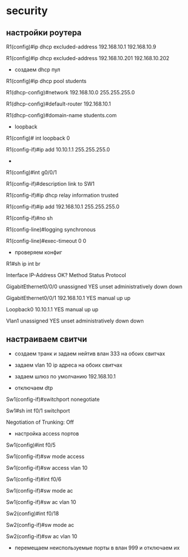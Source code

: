# security

## настройки роутера

R1(config)#ip dhcp excluded-address 192.168.10.1 192.168.10.9

R1(config)#ip dhcp excluded-address 192.168.10.201 192.168.10.202

- создаем dhcp пул

R1(config)#ip dhcp pool students

R1(dhcp-config)#network 192.168.10.0 255.255.255.0

R1(dhcp-config)#default-router 192.168.10.1

R1(dhcp-config)#domain-name students.com

- loopback

R1(config)# int loopback 0

R1(config-if)#ip add 10.10.1.1 255.255.255.0

- 

R1(config)#int g0/0/1

R1(config-if)#description link to SW1

R1(config-if)#ip dhcp relay information trusted
	
R1(config-if)#ip add 192.168.10.1 255.255.255.0

R1(config-if)#no sh

R1(config-line)#logging synchronous

R1(config-line)#exec-timeout 0 0

- проверяем конфиг

R1#sh ip int br

Interface              IP-Address      OK? Method Status                Protocol 

GigabitEthernet0/0/0   unassigned      YES unset  administratively down down 

GigabitEthernet0/0/1   192.168.10.1    YES manual up                    up 

Loopback0              10.10.1.1       YES manual up                    up 

Vlan1                  unassigned      YES unset  administratively down down

## настраиваем свитчи

- создаем транк и задаем нейтив влан 333 на обоих свитчах

- задаем vlan 10 ip адреса на обоих свитчах

- задаем шлюз по умолчанию 192.168.10.1

- отключаем dtp

Sw1(config-if)#switchport nonegotiate 

Sw1#sh int f0/1 switchport

Negotiation of Trunking: Off

- настройка access портов

Sw1(config)#int f0/5

Sw1(config-if)#sw mode access 

Sw1(config-if)#sw access vlan 10

Sw1(config-if)#int f0/6

Sw1(config-if)#sw mode ac

Sw1(config-if)#sw ac vlan 10

Sw2(config)#int f0/18

Sw2(config-if)#sw mode ac

Sw2(config-if)#sw ac vlan 10

- перемещаем неиспользуемые порты в влан 999 и отключаем их

